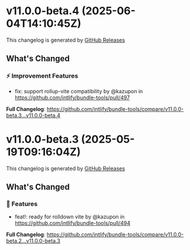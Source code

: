 # v11.0.0-beta.4 (2025-06-04T14:10:45Z)

This changelog is generated by [GitHub Releases](https://github.com/intlify/bundle-tools/releases/tag/v11.0.0-beta.4)

<!-- Release notes generated using configuration in .github/release.yml at v11.0.0-beta.4 -->

## What's Changed

### ⚡ Improvement Features

- fix: support rollup-vite compatibility by @kazupon in https://github.com/intlify/bundle-tools/pull/497

**Full Changelog**: https://github.com/intlify/bundle-tools/compare/v11.0.0-beta.3...v11.0.0-beta.4

# v11.0.0-beta.3 (2025-05-19T09:16:04Z)

This changelog is generated by [GitHub Releases](https://github.com/intlify/bundle-tools/releases/tag/v11.0.0-beta.3)

## What's Changed

### 🌟 Features

- feat!: ready for rolldown vite by @kazupon in https://github.com/intlify/bundle-tools/pull/494

<!-- Release notes generated using configuration in .github/release.yml at v11.0.0-beta.3 -->

**Full Changelog**: https://github.com/intlify/bundle-tools/compare/v11.0.0-beta.2...v11.0.0-beta.3
